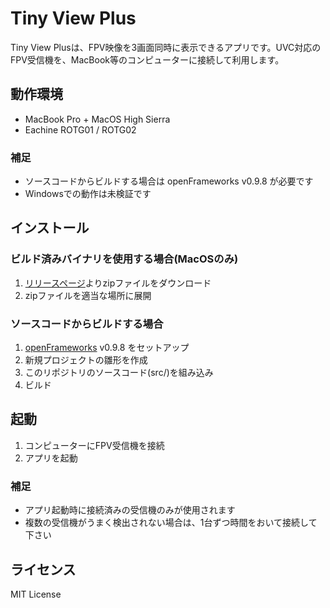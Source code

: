 # Tiny View Plus

Tiny View Plusは、FPV映像を3画面同時に表示できるアプリです。UVC対応のFPV受信機を、MacBook等のコンピューターに接続して利用します。

## 動作環境

- MacBook Pro + MacOS High Sierra
- Eachine ROTG01 / ROTG02

### 補足

- ソースコードからビルドする場合は openFrameworks v0.9.8 が必要です
- Windowsでの動作は未検証です

## インストール

### ビルド済みバイナリを使用する場合(MacOSのみ)

1. [リリースページ](https://github.com/t-asano/tinyviewplus/releases)よりzipファイルをダウンロード
2. zipファイルを適当な場所に展開

### ソースコードからビルドする場合

1. [openFrameworks](http://openframeworks.cc/ja/) v0.9.8 をセットアップ
2. 新規プロジェクトの雛形を作成
3. このリポジトリのソースコード(src/)を組み込み
4. ビルド

## 起動

1. コンピューターにFPV受信機を接続
2. アプリを起動

### 補足

- アプリ起動時に接続済みの受信機のみが使用されます
- 複数の受信機がうまく検出されない場合は、1台ずつ時間をおいて接続して下さい

## ライセンス

MIT License
